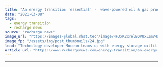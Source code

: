 ```yaml
---
title: "An energy transition 'essential' -  wave-powered oil & gas production heads for pilot off UK"
date: "2021-03-08"
tags: 
  - energy transition
  - recharge news
source: "recharge news"
image_url: "https://images-global.nhst.tech/image/NFJxK2xrelBQVUxiZmV4aFk3bktnNHoxbVVMZWx5NWxwUmYrOXoxSXRDZz0=/nhst/binary/11a600359cd18cbac180642eba0a44d6"
image_fp: "/assets/img/post_thumbnails/24.jpg"
lead: "Technology developer Mocean teams up with energy storage outfit EC-OG and oil players led by Chrysaor for first Blue Star unit in North Sea"
article_url: "https://www.rechargenews.com/energy-transition/an-energy-transition-essential-wave-powered-oil-gas-production-heads-for-pilot-off-uk/2-1-976452"
---
```


---
